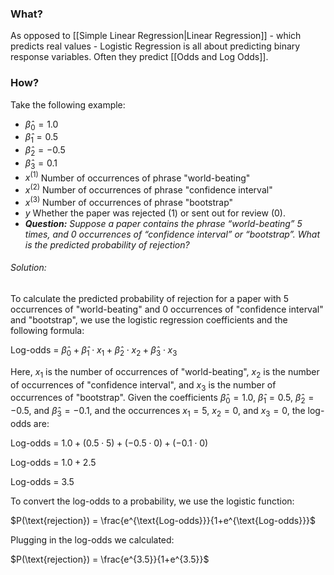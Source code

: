 ### What?
As opposed to [[Simple Linear Regression|Linear Regression]] - which predicts real values - Logistic Regression is all about predicting binary response variables. Often they predict [[Odds and Log Odds]]. 

### How?
Take the following example:
- $\hat{\beta}_{0}= 1.0$ 
- $\hat{\beta}_{1}= 0.5$
- $\hat{\beta}_{2}= -0.5$
- $\hat{\beta}_{3}= 0.1$
- $x^{(1)}$ Number of occurrences of phrase "world-beating"
- $x^{(2)}$ Number of occurrences of phrase "confidence interval"
- $x^{(3)}$ Number of occurrences of phrase "bootstrap"
- $y$ Whether the paper was rejected (1) or sent out for review (0).
- ***Question:*** *Suppose a paper contains the phrase “world-beating” 5 times, and 0 occurrences of “confidence interval” or “bootstrap”. What is the predicted probability of rejection?*
###### Solution:
To calculate the predicted probability of rejection for a paper with 5 occurrences of "world-beating" and 0 occurrences of "confidence interval" and "bootstrap", we use the logistic regression coefficients and the following formula:

Log-odds = $\hat{\beta}_0 + \hat{\beta}_1 \cdot x_1 + \hat{\beta}_2 \cdot x_2 + \hat{\beta}_3 \cdot x_3$

Here, $x_1$ is the number of occurrences of "world-beating", $x_2$ is the number of occurrences of "confidence interval", and $x_3$ is the number of occurrences of "bootstrap". Given the coefficients $\hat{\beta}_0 = 1.0$, $\hat{\beta}_1 = 0.5$, $\hat{\beta}_2 = -0.5$, and $\hat{\beta}_3 = -0.1$, and the occurrences $x_1 = 5$, $x_2 = 0$, and $x_3 = 0$, the log-odds are:

Log-odds = $1.0 + (0.5 \cdot 5) + (-0.5 \cdot 0) + (-0.1 \cdot 0)$

Log-odds = $1.0 + 2.5$

Log-odds = $3.5$

To convert the log-odds to a probability, we use the logistic function:

$P(\text{rejection}) = \frac{e^{\text{Log-odds}}}{1+e^{\text{Log-odds}}}$

Plugging in the log-odds we calculated:

$P(\text{rejection}) = \frac{e^{3.5}}{1+e^{3.5}}$
